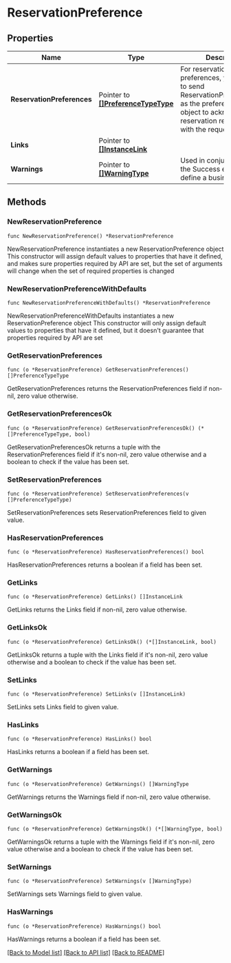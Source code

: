 # ReservationPreference

## Properties

Name | Type | Description | Notes
------------ | ------------- | ------------- | -------------
**ReservationPreferences** | Pointer to [**[]PreferenceTypeType**](PreferenceTypeType.md) | For reservation preferences, you will want to send ReservationPreferenceType as the preferenceType object to acknowledge any reservation related process with the request. | [optional] 
**Links** | Pointer to [**[]InstanceLink**](InstanceLink.md) |  | [optional] 
**Warnings** | Pointer to [**[]WarningType**](WarningType.md) | Used in conjunction with the Success element to define a business error. | [optional] 

## Methods

### NewReservationPreference

`func NewReservationPreference() *ReservationPreference`

NewReservationPreference instantiates a new ReservationPreference object
This constructor will assign default values to properties that have it defined,
and makes sure properties required by API are set, but the set of arguments
will change when the set of required properties is changed

### NewReservationPreferenceWithDefaults

`func NewReservationPreferenceWithDefaults() *ReservationPreference`

NewReservationPreferenceWithDefaults instantiates a new ReservationPreference object
This constructor will only assign default values to properties that have it defined,
but it doesn't guarantee that properties required by API are set

### GetReservationPreferences

`func (o *ReservationPreference) GetReservationPreferences() []PreferenceTypeType`

GetReservationPreferences returns the ReservationPreferences field if non-nil, zero value otherwise.

### GetReservationPreferencesOk

`func (o *ReservationPreference) GetReservationPreferencesOk() (*[]PreferenceTypeType, bool)`

GetReservationPreferencesOk returns a tuple with the ReservationPreferences field if it's non-nil, zero value otherwise
and a boolean to check if the value has been set.

### SetReservationPreferences

`func (o *ReservationPreference) SetReservationPreferences(v []PreferenceTypeType)`

SetReservationPreferences sets ReservationPreferences field to given value.

### HasReservationPreferences

`func (o *ReservationPreference) HasReservationPreferences() bool`

HasReservationPreferences returns a boolean if a field has been set.

### GetLinks

`func (o *ReservationPreference) GetLinks() []InstanceLink`

GetLinks returns the Links field if non-nil, zero value otherwise.

### GetLinksOk

`func (o *ReservationPreference) GetLinksOk() (*[]InstanceLink, bool)`

GetLinksOk returns a tuple with the Links field if it's non-nil, zero value otherwise
and a boolean to check if the value has been set.

### SetLinks

`func (o *ReservationPreference) SetLinks(v []InstanceLink)`

SetLinks sets Links field to given value.

### HasLinks

`func (o *ReservationPreference) HasLinks() bool`

HasLinks returns a boolean if a field has been set.

### GetWarnings

`func (o *ReservationPreference) GetWarnings() []WarningType`

GetWarnings returns the Warnings field if non-nil, zero value otherwise.

### GetWarningsOk

`func (o *ReservationPreference) GetWarningsOk() (*[]WarningType, bool)`

GetWarningsOk returns a tuple with the Warnings field if it's non-nil, zero value otherwise
and a boolean to check if the value has been set.

### SetWarnings

`func (o *ReservationPreference) SetWarnings(v []WarningType)`

SetWarnings sets Warnings field to given value.

### HasWarnings

`func (o *ReservationPreference) HasWarnings() bool`

HasWarnings returns a boolean if a field has been set.


[[Back to Model list]](../README.md#documentation-for-models) [[Back to API list]](../README.md#documentation-for-api-endpoints) [[Back to README]](../README.md)


